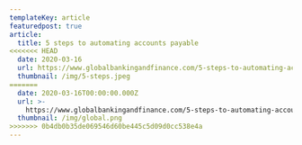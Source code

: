 ```yaml
---
templateKey: article
featuredpost: true
article:
  title: 5 steps to automating accounts payable
<<<<<<< HEAD
  date: 2020-03-16
  url: https://www.globalbankingandfinance.com/5-steps-to-automating-accounts-payable/
  thumbnail: /img/5-steps.jpeg
=======
  date: 2020-03-16T00:00:00.000Z
  url: >-
    https://www.globalbankingandfinance.com/5-steps-to-automating-accounts-payable/
  thumbnail: /img/global.png
>>>>>>> 0b4db0b35de069546d60be445c5d09d0cc538e4a
---
```

